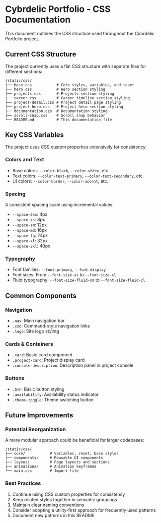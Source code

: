 # Cybrdelic Portfolio - CSS Documentation

This document outlines the CSS structure used throughout the Cybrdelic Portfolio project.

## Current CSS Structure

The project currently uses a flat CSS structure with separate files for different sections:

```
/static/css/
├── base.css           # Core styles, variables, and reset
├── hero.css           # Hero section styling
├── projects.css       # Projects section styling
├── career.css         # Career timeline section styling
├── project-detail.css # Project detail page styling
├── project-hero.css   # Project hero section styling
├── documentation.css  # Documentation styling
├── scroll-snap.css    # Scroll snap behavior
└── README.md          # This documentation file
```

## Key CSS Variables

The project uses CSS custom properties extensively for consistency:

### Colors and Text
- Base colors: `--color-black`, `--color-white`, etc.
- Text colors: `--color-text-primary`, `--color-text-secondary`, etc.
- UI colors: `--color-border`, `--color-accent`, etc.

### Spacing
A consistent spacing scale using incremental values:
- `--space-2xs`: 4px
- `--space-xs`: 8px
- `--space-sm`: 12px
- `--space-md`: 16px
- `--space-lg`: 24px
- `--space-xl`: 32px
- `--space-2xl`: 40px

### Typography
- Font families: `--font-primary`, `--font-display`
- Font sizes: From `--font-size-xs` to `--font-size-xl` 
- Fluid typography: `--font-size-fluid-sm` to `--font-size-fluid-xl`

## Common Components

### Navigation
- `.nav`: Main navigation bar
- `.cmd`: Command-style navigation links
- `.logo`: Site logo styling

### Cards & Containers
- `.card`: Basic card component
- `.project-card`: Project display card
- `.console-description`: Description panel in project console

### Buttons
- `.btn`: Basic button styling
- `.availability`: Availability status indicator
- `.theme-toggle`: Theme switching button

## Future Improvements

### Potential Reorganization
A more modular approach could be beneficial for larger codebases:

```
/static/css/
├── core/           # Variables, reset, base styles
├── components/     # Reusable UI components
├── layout/         # Page layouts and sections
├── animations/     # Animation keyframes
└── main.css        # Import file
```

### Best Practices

1. Continue using CSS custom properties for consistency
2. Keep related styles together in semantic groupings
3. Maintain clear naming conventions
4. Consider adopting a utility-first approach for frequently used patterns
5. Document new patterns in this README